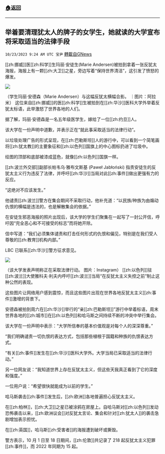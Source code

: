 ###  [:house:返回](README.md)
---


## 举着要清理犹太人的牌子的女学生，她就读的大学宣布将采取适当的法律手段
`10/23/2023 9:24 AM UTC 宝尹` [轉載自GNews](https://gnews.org/articles/1869205)

[[zh:挪威]]医[[zh:科学]]生玛丽·安徒生(Marie Andersen)被拍到拿着一张反犹太海报，海报上有一颗[[zh:大卫]]之星，旁边写着“保持世界清洁”，这引发了愤怒的爆发。

![](https://i.imgur.com/kUcyH53.jpg)

（学生玛丽·安德森（Marie Andersen）与这幅反犹太横幅合影。 ｜图片：阿拉米）
这位来自[[zh:挪威]]的医[[zh:科学]]生被拍到在[[zh:华沙]]医科大学外举着反犹太标语，此举激怒了世界各地的人们。

据了解，玛丽·安德森是一名五年级医学生，嫁给了一位[[zh:约旦]]人。

该大学在一份声明中道歉，并表示正在“就此事采取适当的法律行动”。

以垃圾处理广告的形式呈现，在[[zh:巴勒斯坦]]人的游行中，可以看到一个简笔画将[[zh:犹太教]]的主要象征和[[zh:以色列]]国旗上的中心图标扔进了垃圾中。

绘图的顶部和底部被漆成蓝色，就像[[zh:以色列]]国旗一样。

[[zh:波兰外交部]]副部长帕韦乌·雅布文斯基 (Paweł Jabłoński) 指责安徒生的反犹太主义行为违反了法律，并呼吁[[zh:华沙]]当局对此[[zh:事件]]做出更强有力的反应。

“这绝对不应该发生。”

他谴责[[zh:波兰]]警方在集会期间不采取行动，他补充道：“以民族/种族为由煽动仇恨的横幅是违法的，也是解散集会的依据。”

在安徒生邪恶海报的照片出现后，该大学的学生们聚集在一起写了一封公开信，呼吁因“完全恶心和不可接受的标志”而将她开除。

信中写道：“我们必须集体谴责和打击任何形式的仇恨和偏见，特别是在我们受人尊敬的[[zh:教育]]机构内部。”

LBC 已联系[[zh:华沙]]警方征求意见。

![](https://i.imgur.com/iw3RN44.jpg)

（该大学发表声明称正在采取法律行动。 图片：Instagram）
[[zh:以色列]]驻[[zh:波兰]]大使雅科夫·利夫内呼吁[[zh:波兰]]当局“在反犹太主义失控之前”制止这种公然的表现。

这些图片让网络用户感到震惊，而且这些图片出现在世界各地反犹太主义[[zh:事件]]激增的背景下。

安德森被拍到周六在[[zh:华沙]]举行的“亲[[zh:巴勒斯坦]]”游行中举着标语，周末世界各地的[[zh:城市]]在[[zh:以色列]]和哈马斯之间持续不断的冲突中举行集会。

该大学在一份声明中表示：“大学所信奉的基本价值观是对每个人的深深尊重。”

“我们明确谴责一切仇恨的表达方式，包括那些植根于国籍和种族的仇恨表达方式。

“有关[[zh:事件]]发生在[[zh:华沙]]医科大学外。大学当局已采取适当的法律行动。”

另一位网友说：“我知道世界上存在反犹太主义，但这些天我真正看到了它的深度和强度。”

一位用户说：“希望很快就能成为以前的学生。”

哈马斯袭击[[zh:事件]]发生后，[[zh:欧洲]]各地普遍担心反犹太主义。

在[[zh:柏林]]，[[zh:大卫]]之星已被涂鸦在房屋上。自哈马斯对[[zh:以色列]]发动恐怖袭击以来，[[zh:欧洲议会]]对反犹太言论、集会和针对[[zh:犹太人]]的袭击急剧增加表示担忧。

在[[zh:英国]]，哈马斯[[zh:受害者]]的海报遭到破坏或撕毁。

警方表示，10 月 1 日至 18 日期间，[[zh:伦敦]]共记录了 218 起反犹太主义犯罪[[zh:事件]]，而 2022 年同期为 15 起。


